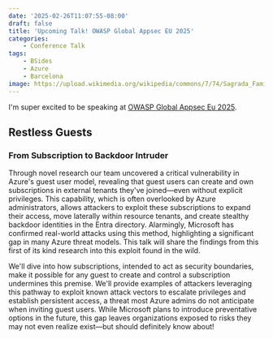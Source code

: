 ```yaml
---
date: '2025-02-26T11:07:55-08:00'
draft: false
title: 'Upcoming Talk! OWASP Global Appsec EU 2025'
categories:
    - Conference Talk
tags:
    - BSides
    - Azure
    - Barcelona
image: https://upload.wikimedia.org/wikipedia/commons/7/74/Sagrada_Familia_March_2015-10a.jpg
---
```



I'm super excited to be speaking at [OWASP Global Appsec Eu 2025](https://owasp.glueup.com/event/owasp-global-appsec-eu-2025-123983/).

## Restless Guests

### From Subscription to Backdoor Intruder

Through novel research our team uncovered a critical vulnerability in Azure's guest user model, revealing that guest users can create and own subscriptions in external tenants they've joined—even without explicit privileges. This capability, which is often overlooked by Azure administrators, allows attackers to exploit these subscriptions to expand their access, move laterally within resource tenants, and create stealthy backdoor identities in the Entra directory. Alarmingly, Microsoft has confirmed real-world attacks using this method, highlighting a significant gap in many Azure threat models. This talk will share the findings from this first of its kind research into this exploit found in the wild.

We'll dive into how subscriptions, intended to act as security boundaries, make it possible for any guest to create and control a subscription undermines this premise. We'll provide examples of attackers leveraging this pathway to exploit known attack vectors to escalate privileges and establish persistent access, a threat most Azure admins do not anticipate when inviting guest users. While Microsoft plans to introduce preventative options in the future, this gap leaves organizations exposed to risks they may not even realize exist––but should definitely know about!